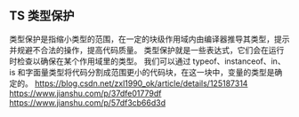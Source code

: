 ## TS 类型保护

类型保护是指缩小类型的范围，在一定的块级作用域内由编译器推导其类型，提示并规避不合法的操作，提高代码质量。
类型保护就是一些表达式，它们会在运行时检查以确保在某个作用域里的类型。
我们可以通过 typeof、instanceof、in、is 和字面量类型将代码分割成范围更小的代码块，在这一块中，变量的类型是确定的。
https://blog.csdn.net/zxl1990_ok/article/details/125187314
https://www.jianshu.com/p/37dfe01779df
https://www.jianshu.com/p/57df3cb66d3d
